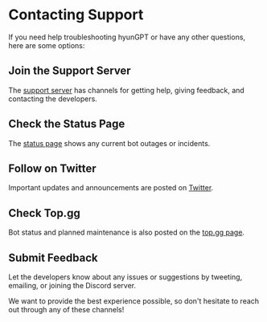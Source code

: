 # Contacting Support

If you need help troubleshooting hyunGPT or have any other questions, here are some options:

## Join the Support Server

The [support server](https://discord.gg/w3G4bkru6D) has channels for getting help, giving feedback, and contacting the developers.

## Check the Status Page

The [status page]([https://status.hyunui.xyz](https://6dfr1wf0.status.cron-job.org/)) shows any current bot outages or incidents.

## Follow on Twitter

Important updates and announcements are posted on [Twitter](https://twitter.com/hyungpt_bot).

## Check Top.gg

Bot status and planned maintenance is also posted on the [top.gg page](https://top.gg/bot/1097324651706859600). 

## Submit Feedback

Let the developers know about any issues or suggestions by tweeting, emailing, or joining the Discord server.

We want to provide the best experience possible, so don't hesitate to reach out through any of these channels!

